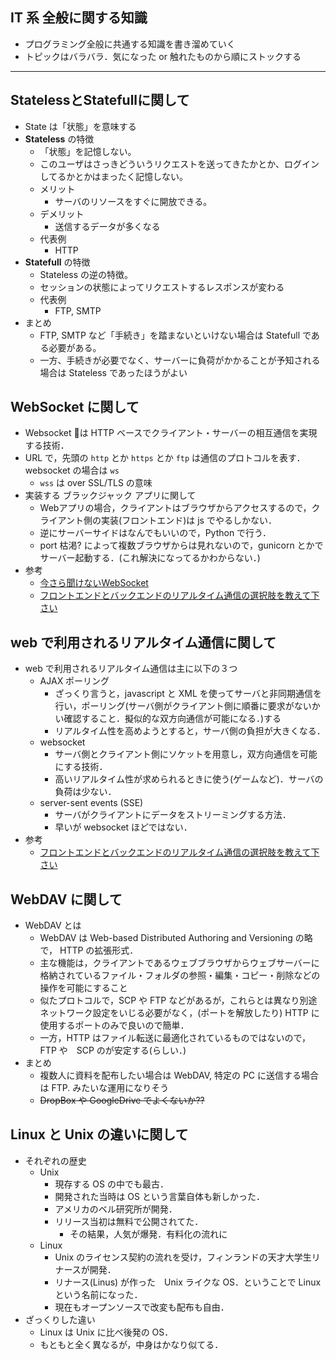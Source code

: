 ## IT 系 全般に関する知識
- プログラミング全般に共通する知識を書き溜めていく
- トピックはバラバラ．気になった or 触れたものから順にストックする
___
## **Stateless**と**Statefull**に関して
- State は「状態」を意味する
- **Stateless** の特徴
    - 「状態」を記憶しない。
    - このユーザはさっきどういうリクエストを送ってきたかとか、ログインしてるかとかはまったく記憶しない。
    - メリット
        - サーバのリソースをすぐに開放できる。
    - デメリット
        - 送信するデータが多くなる
    - 代表例
        - HTTP
- **Statefull** の特徴
    - Stateless の逆の特徴。
    - セッションの状態によってリクエストするレスポンスが変わる
    - 代表例
        - FTP, SMTP
- まとめ
    - FTP, SMTP など「手続き」を踏まないといけない場合は Statefull である必要がある。
    - 一方、手続きが必要でなく、サーバーに負荷がかかることが予知される場合は Stateless であったほうがよい

## WebSocket に関して
- Websocket は HTTP ベースでクライアント・サーバーの相互通信を実現する技術．
- URL で，先頭の `http` とか `https` とか `ftp` は通信のプロトコルを表す．websocket の場合は `ws`
    - `wss` は over SSL/TLS の意味
- 実装する ブラックジャック アプリに関して
    - Webアプリの場合，クライアントはブラウザからアクセスするので，クライアント側の実装(フロントエンド)は js でやるしかない．
    - 逆にサーバーサイドはなんでもいいので，Python で行う．
    - port 枯渇? によって複数ブラウザからは見れないので，gunicorn とかでサーバー起動する．(これ解決になってるかわからない．)
- 参考
    - [今さら聞けないWebSocket](https://qiita.com/chihiro/items/9d280704c6eff8603389)
    - [フロントエンドとバックエンドのリアルタイム通信の選択肢を教えて下さい](https://qiita.com/suin/items/00dee8bac706a6d66862)

## web で利用されるリアルタイム通信に関して
- web で利用されるリアルタイム通信は主に以下の３つ 
    - AJAX ポーリング
        - ざっくり言うと，javascript と XML を使ってサーバと非同期通信を行い，ポーリング(サーバ側がクライアント側に順番に要求がないかい確認すること．擬似的な双方向通信が可能になる．)する
        - リアルタイム性を高めようとすると，サーバ側の負担が大きくなる．
    - websocket
        - サーバ側とクライアント側にソケットを用意し，双方向通信を可能にする技術．
        - 高いリアルタイム性が求められるときに使う(ゲームなど)．サーバの負荷は少ない．
    - server-sent events (SSE)
        - サーバがクライアントにデータをストリーミングする方法．
        - 早いが websocket ほどではない．
- 参考
    - [フロントエンドとバックエンドのリアルタイム通信の選択肢を教えて下さい](https://qiita.com/suin/items/00dee8bac706a6d66862)

## WebDAV に関して
- WebDAV とは
    - WebDAV は Web-based Distributed Authoring and Versioning の略で， HTTP の拡張形式．
    - 主な機能は，クライアントであるウェブブラウザからウェブサーバーに格納されているファイル・フォルダの参照・編集・コピー・削除などの操作を可能にすること
    - 似たプロトコルで，SCP や FTP などがあるが，これらとは異なり別途ネットワーク設定をいじる必要がなく，(ポートを解放したり) HTTP に使用するポートのみで良いので簡単．
    - 一方，HTTP はファイル転送に最適化されているものではないので，FTP や　SCP のが安定する(らしい．)
- まとめ
    - 複数人に資料を配布したい場合は WebDAV, 特定の PC に送信する場合は FTP. みたいな運用になりそう
    - ~~DropBox や GoogleDrive でよくないか??~~

## Linux と Unix の違いに関して
- それぞれの歴史
    - Unix
        - 現存する OS の中でも最古．
        - 開発された当時は OS という言葉自体も新しかった．
        - アメリカのベル研究所が開発．
        - リリース当初は無料で公開されてた．
            - その結果，人気が爆発．有料化の流れに
    - Linux
        - Unix のライセンス契約の流れを受け，フィンランドの天才大学生リナースが開発．
        - リナース(Linus) が作った　Unix ライクな OS．ということで Linux という名前になった．
        - 現在もオープンソースで改変も配布も自由．
- ざっくりした違い
    - Linux は Unix に比べ後発の OS．
    - もともと全く異なるが，中身はかなり似てる．